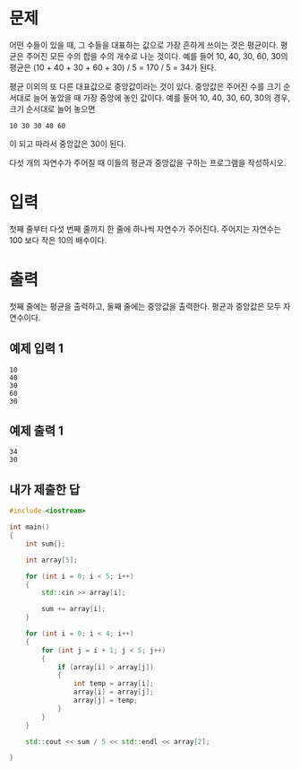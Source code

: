 문제
==========
어떤 수들이 있을 때, 그 수들을 대표하는 값으로 가장 흔하게 쓰이는 것은 평균이다. 평균은 주어진 모든 수의 합을 수의 개수로 나눈 것이다. 예를 들어 10, 40, 30, 60, 30의 평균은 (10 + 40 + 30 + 60 + 30) / 5 = 170 / 5 = 34가 된다.

평균 이외의 또 다른 대표값으로 중앙값이라는 것이 있다. 중앙값은 주어진 수를 크기 순서대로 늘어 놓았을 때 가장 중앙에 놓인 값이다. 예를 들어 10, 40, 30, 60, 30의 경우, 크기 순서대로 늘어 놓으면
```
10 30 30 40 60
```
이 되고 따라서 중앙값은 30이 된다.

다섯 개의 자연수가 주어질 때 이들의 평균과 중앙값을 구하는 프로그램을 작성하시오.

입력
========
첫째 줄부터 다섯 번째 줄까지 한 줄에 하나씩 자연수가 주어진다. 주어지는 자연수는 100 보다 작은 10의 배수이다.

출력
========
첫째 줄에는 평균을 출력하고, 둘째 줄에는 중앙값을 출력한다. 평균과 중앙값은 모두 자연수이다.

예제 입력 1 
---------
```
10
40
30
60
30
```
예제 출력 1 
------
```
34
30
```

내가 제출한 답
----------
```cpp
#include <iostream>

int main()
{
	int sum{};

	int array[5];

	for (int i = 0; i < 5; i++)
	{
		std::cin >> array[i];

		sum += array[i];
	}

	for (int i = 0; i < 4; i++)
	{
		for (int j = i + 1; j < 5; j++)
		{
			if (array[i] > array[j])
			{
				int temp = array[i];
				array[i] = array[j];
				array[j] = temp;
			}
		}
	}

	std::cout << sum / 5 << std::endl << array[2];

}
```
